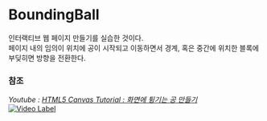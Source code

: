 # BoundingBall

인터랙티브 웹 페이지 만들기를 실습한 것이다.
<br>페이지 내의 임의이 위치에 공이 시작되고 이동하면서 경계, 혹은 중간에 위치한 블록에 부딪히면 방향을 전환한다.

### 참조
<i>Youtube : [HTML5 Canvas Tutorial : 화면에 튕기는 공 만들기](https://www.youtube.com/watch?v=sLCiI6d5vTM)</i>
<br>[![Video Label](https://i.ytimg.com/vi/sLCiI6d5vTM/0.jpg)](https://www.youtube.com/watch?v=sLCiI6d5vTM)
